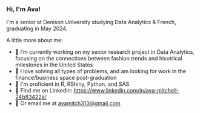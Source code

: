 ### Hi, I'm Ava!
I'm a senior at Denison University studying Data Analytics & French, graduating in May 2024. 

A little more about me:
- 🌱 I’m currently working on my senior research project in Data Analytics, focusing on the connections between fashion trends and hisotrical milestones in the United States
- 🌱 I love solving all types of problems, and am looking for work in the finance/business space post-graduation
- 🌱 I'm proficient in R, RShiny, Python, and SAS
- 🌱 Find me on LinkedIn: https://www.linkedin.com/in/ava-mitchell-24b83422a/
- 🌱 Or email me at avamitch313@gmail.com
